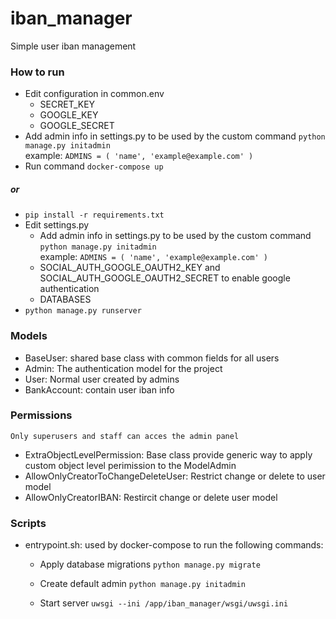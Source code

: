 # iban_manager
Simple user iban management 
### How to run
- Edit configuration in common.env
   - SECRET_KEY
   - GOOGLE_KEY
   - GOOGLE_SECRET
- Add admin info in settings.py to be used by the custom command `python manage.py initadmin`
<br/>example: `ADMINS = (
   'name', 'example@example.com'
)` 
- Run command `docker-compose up`
##### or
- `pip install -r requirements.txt`
- Edit settings.py
  - Add admin info in settings.py to be used by the custom command `python manage.py initadmin`
<br/>example: `ADMINS = (
   'name', 'example@example.com'
)` 
  - SOCIAL_AUTH_GOOGLE_OAUTH2_KEY and SOCIAL_AUTH_GOOGLE_OAUTH2_SECRET to enable google authentication 
  - DATABASES
- `python manage.py runserver`

   
 ### Models
 - BaseUser: shared base class with common fields for all users
 - Admin: The authentication model for the project 
 - User: Normal user created by admins
 - BankAccount: contain user iban info
 
 ### Permissions
 `Only superusers and staff can acces the admin panel`
 - ExtraObjectLevelPermission: Base class provide generic way to apply custom object level perimission to the ModelAdmin
 - AllowOnlyCreatorToChangeDeleteUser: Restrict change or delete to user model
 - AllowOnlyCreatorIBAN: Restircit change or delete user model
 
 ### Scripts
 - entrypoint.sh: used by docker-compose to run the following commands:

    - Apply database migrations
      `python manage.py migrate`

    - Create default admin
        `python manage.py initadmin`

    - Start server
        `uwsgi --ini /app/iban_manager/wsgi/uwsgi.ini`

